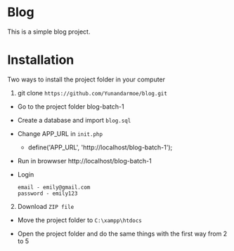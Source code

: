 # Blog

This is a simple blog project.

# Installation

Two ways to install the project folder in your computer

1. git clone `https://github.com/Yunandarmoe/blog.git`

- Go to the project folder blog-batch-1

- Create a database and import `blog.sql`

- Change APP_URL in `init.php`
  - define('APP_URL', 'http://localhost/blog-batch-1');

- Run in browwser http://localhost/blog-batch-1

- Login

  ```
  email - emily@gmail.com
  password - emily123
  ```

2. Download `ZIP file`

- Move the project folder to `C:\xampp\htdocs`

- Open the project folder and do the same things with the first way from 2 to 5






